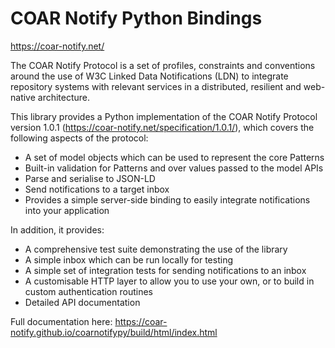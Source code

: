 # COAR Notify Python Bindings

https://coar-notify.net/

The COAR Notify Protocol is a set of profiles, constraints and conventions around the use of W3C Linked Data Notifications (LDN) to integrate repository systems with relevant services in a distributed, resilient and web-native architecture.

This library provides a Python implementation of the COAR Notify Protocol version 1.0.1 (https://coar-notify.net/specification/1.0.1/),
which covers the following aspects of the protocol:

* A set of model objects which can be used to represent the core Patterns
* Built-in validation for Patterns and over values passed to the model APIs
* Parse and serialise to JSON-LD
* Send notifications to a target inbox
* Provides a simple server-side binding to easily integrate notifications into your application

In addition, it provides:

* A comprehensive test suite demonstrating the use of the library
* A simple inbox which can be run locally for testing
* A simple set of integration tests for sending notifications to an inbox
* A customisable HTTP layer to allow you to use your own, or to build in custom authentication routines
* Detailed API documentation

Full documentation here: https://coar-notify.github.io/coarnotifypy/build/html/index.html